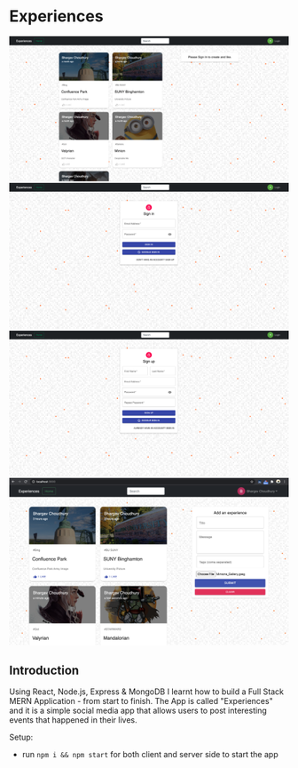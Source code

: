 # Experiences

![Experiences](https://github.com/WeirdJack/Experiences/blob/master/client/public/images/Home%20Page.png)
![Experiences](https://github.com/WeirdJack/Experiences/blob/master/client/public/images/Login%20Page.png)
![Experiences](https://github.com/WeirdJack/Experiences/blob/master/client/public/images/SignUp%20Page.png)
![Experiences](https://github.com/WeirdJack/Experiences/blob/master/client/public/images/User%20Profile%20Page.png)

## Introduction

Using React, Node.js, Express & MongoDB I learnt how to build a Full Stack MERN Application - from start to finish. 
The App is called "Experiences" and it is a simple social media app that allows users to post interesting events that happened in their lives.

Setup:
- run ```npm i && npm start``` for both client and server side to start the app
